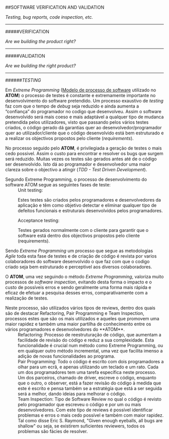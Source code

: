 ##SOFTWARE VERIFICATION AND VALIDATION

*Testing, bug reports, code inspection, etc.*

---

#####VERIFICATION

*Are we building the product right?*

---

#####VALIDATION

*Are we building the right product?*

---

######*TESTING*


Em *Extreme Programming* ([Modelo de processo de software](https://github.com/DiogoXRP/atom/blob/master/ESOF-docs/SoftwareProcessModel.md) utilizado no **ATOM**) o processo de testes é constante e extremamente importante no desenvolvimento do software pretendido. Um processo exaustivo de *testing* faz com que o tempo de *debug* seja reduzido e ainda aumenta a “confiança” do programador no codigo que desenvolveu. Assim o software desenvolvido será mais coeso e mais adaptável a qualquer tipo de mudanca pretendida pelos utilizadores, visto que passando pelos vários testes criados, o código gerado dá garantias quer ao desenvolvedor/programador quer ao utilizador/cliente que o código desenvolvido está bem estruturado e a realizar os objectivos propostos pelo cliente (*requirements*). 

No processo seguido pelo **ATOM**, é privilegiada a geração de testes o mais cedo possivel. Assim o custo para encontrar e resolver os bugs que surgem será reduzido.
Muitas vezes os testes são gerados antes até de o código ser desenvolvido. Isto dá ao programador e desenvolvedor uma maior clareza sobre o objectivo a atingir (*TDD - Test Driven Development*). 

<dl>
<dt>Segundo Extreme Programming, o processo de desenvolvimento do software ATOM segue as seguintes fases de teste:
</dt>

<dd> Unit testing:

Estes testes são criados pelos programadores e desenvolvedores da aplicação e  têm como objetivo detectar e eliminar qualquer tipo de defeitos funcionais e estruturais desenvolvidos pelos programadores.</dd>

<dd> Acceptance testing:

Testes gerados normalmente com o cliente para garantir que o software está dentro dos objectivos propostos pelo cliente (requirements).</dd>
</dl>

Sendo *Extreme Programming* um processo que segue as metodologias *Agile* toda esta fase de testes e de criação de código é revista por varios colaboradores do software desenvolvido o que faz com que o codigo criado seja bem estruturado e perceptivel aos diversos colaboradores.

O **ATOM**, uma vez seguindo o método *Extreme Programming*, valoriza muito processos de *software inspection*, evitando desta forma o impacto e o custo de possíveis erros e sendo geralmente uma forma mais rápida e eficaz de efetuar a pesquisa desses erros, comparativamente com a realização de testes.

<dl>
<dt>Neste processo, são utilizados vários tipos de reviews, dentro dos quais são de destacar Refactoring, Pair Programming e Team Inspection, processos estes que são os mais utilizados e aqueles que promovem uma maior rapidez e também uma maior partilha de conhecimento entre os vários programadores e desenvolvedores do **ATOM**.</dt>

<dd> Refactoring:
Processo de reestruturação de código, que aumentam a facilidade de revisão do código e reduz a sua complexidade. Esta funcionalidade é crucial num método como Extreme Programming, ou em qualquer outro método incremental, uma vez que facilita imenso a adição de novas funcionalidades ao programa.</dd>

<dd> Pair Programming:
Todo o código é escrito com dois programadores a olhar para um ecrã, e apenas utilizando um teclado e um rato. Cada um dos programadores tem uma tarefa específica neste processo. Um dos parceiros, chamado de driver, escreve o código, enquanto que o outro, o observer, está a fazer revisão do código à medida que este é escrito e pensa também se a estratégia que está a ser seguida será a melhor, dando ideias para melhorar o código.</dd>

<dd> Team Inspection:
Tipo de Software Review no qual o código é revisto pelo programador que escreveu o código e por um ou mais desenvolvedores. Com este tipo de reviews é possível identificar problemas e erros o mais cedo possível e também com maior rapidez. Tal como disse Eric S. Raymond, "Given enough eyeballs, all bugs are shallow" ou seja, se existirem suficientes reviewers, todos os problemas são fácies de resolver.</dd>
</dl>
